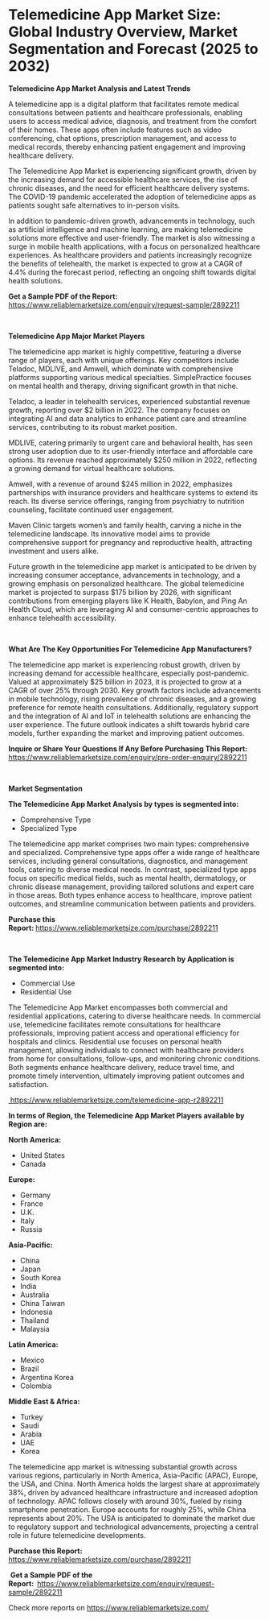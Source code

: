 <p><h1>Telemedicine App Market Size: Global Industry Overview, Market Segmentation and Forecast (2025 to 2032)</h1></p><p><strong>Telemedicine App Market Analysis and Latest Trends</strong></p>
<p><p>A telemedicine app is a digital platform that facilitates remote medical consultations between patients and healthcare professionals, enabling users to access medical advice, diagnosis, and treatment from the comfort of their homes. These apps often include features such as video conferencing, chat options, prescription management, and access to medical records, thereby enhancing patient engagement and improving healthcare delivery. </p><p>The Telemedicine App Market is experiencing significant growth, driven by the increasing demand for accessible healthcare services, the rise of chronic diseases, and the need for efficient healthcare delivery systems. The COVID-19 pandemic accelerated the adoption of telemedicine apps as patients sought safe alternatives to in-person visits. </p><p>In addition to pandemic-driven growth, advancements in technology, such as artificial intelligence and machine learning, are making telemedicine solutions more effective and user-friendly. The market is also witnessing a surge in mobile health applications, with a focus on personalized healthcare experiences. As healthcare providers and patients increasingly recognize the benefits of telehealth, the market is expected to grow at a CAGR of 4.4% during the forecast period, reflecting an ongoing shift towards digital health solutions.</p></p>
<p><strong>Get a Sample PDF of the Report:&nbsp;</strong> <a href="https://www.reliablemarketsize.com/enquiry/request-sample/2892211?utm_campaign=2808&utm_medium=2&utm_source=Github&utm_content=ia&utm_term=15032025&utm_id=telemedicine-app">https://www.reliablemarketsize.com/enquiry/request-sample/2892211</a></p>
<p>&nbsp;</p>
<p><strong>Telemedicine App Major Market Players</strong></p>
<p><p>The telemedicine app market is highly competitive, featuring a diverse range of players, each with unique offerings. Key competitors include Teladoc, MDLIVE, and Amwell, which dominate with comprehensive platforms supporting various medical specialties. SimplePractice focuses on mental health and therapy, driving significant growth in that niche.</p><p>Teladoc, a leader in telehealth services, experienced substantial revenue growth, reporting over $2 billion in 2022. The company focuses on integrating AI and data analytics to enhance patient care and streamline services, contributing to its robust market position.</p><p>MDLIVE, catering primarily to urgent care and behavioral health, has seen strong user adoption due to its user-friendly interface and affordable care options. Its revenue reached approximately $250 million in 2022, reflecting a growing demand for virtual healthcare solutions.</p><p>Amwell, with a revenue of around $245 million in 2022, emphasizes partnerships with insurance providers and healthcare systems to extend its reach. Its diverse service offerings, ranging from psychiatry to nutrition counseling, facilitate continued user engagement.</p><p>Maven Clinic targets women’s and family health, carving a niche in the telemedicine landscape. Its innovative model aims to provide comprehensive support for pregnancy and reproductive health, attracting investment and users alike.</p><p>Future growth in the telemedicine app market is anticipated to be driven by increasing consumer acceptance, advancements in technology, and a growing emphasis on personalized healthcare. The global telemedicine market is projected to surpass $175 billion by 2026, with significant contributions from emerging players like K Health, Babylon, and Ping An Health Cloud, which are leveraging AI and consumer-centric approaches to enhance telehealth accessibility.</p></p>
<p>&nbsp;</p>
<p><strong>What Are The Key Opportunities For Telemedicine App Manufacturers?</strong></p>
<p><p>The telemedicine app market is experiencing robust growth, driven by increasing demand for accessible healthcare, especially post-pandemic. Valued at approximately $25 billion in 2023, it is projected to grow at a CAGR of over 25% through 2030. Key growth factors include advancements in mobile technology, rising prevalence of chronic diseases, and a growing preference for remote health consultations. Additionally, regulatory support and the integration of AI and IoT in telehealth solutions are enhancing the user experience. The future outlook indicates a shift towards hybrid care models, further expanding the market and improving patient outcomes.</p></p>
<p><strong>Inquire or Share Your Questions If Any Before Purchasing This Report:</strong> <a href="https://www.reliablemarketsize.com/enquiry/pre-order-enquiry/2892211?utm_campaign=2808&utm_medium=2&utm_source=Github&utm_content=ia&utm_term=15032025&utm_id=telemedicine-app">https://www.reliablemarketsize.com/enquiry/pre-order-enquiry/2892211</a></p>
<p>&nbsp;</p>
<p><strong>Market Segmentation</strong></p>
<p><strong>The Telemedicine App Market Analysis by types is segmented into:</strong></p>
<p><ul><li>Comprehensive Type</li><li>Specialized Type</li></ul></p>
<p><p>The telemedicine app market comprises two main types: comprehensive and specialized. Comprehensive type apps offer a wide range of healthcare services, including general consultations, diagnostics, and management tools, catering to diverse medical needs. In contrast, specialized type apps focus on specific medical fields, such as mental health, dermatology, or chronic disease management, providing tailored solutions and expert care in those areas. Both types enhance access to healthcare, improve patient outcomes, and streamline communication between patients and providers.</p></p>
<p><strong>Purchase this Report:&nbsp;</strong><a href="https://www.reliablemarketsize.com/purchase/2892211?utm_campaign=2808&utm_medium=2&utm_source=Github&utm_content=ia&utm_term=15032025&utm_id=telemedicine-app">https://www.reliablemarketsize.com/purchase/2892211</a></p>
<p>&nbsp;</p>
<p><strong>The Telemedicine App Market Industry Research by Application is segmented into:</strong></p>
<p><ul><li>Commercial Use</li><li>Residential Use</li></ul></p>
<p><p>The Telemedicine App Market encompasses both commercial and residential applications, catering to diverse healthcare needs. In commercial use, telemedicine facilitates remote consultations for healthcare professionals, improving patient access and operational efficiency for hospitals and clinics. Residential use focuses on personal health management, allowing individuals to connect with healthcare providers from home for consultations, follow-ups, and monitoring chronic conditions. Both segments enhance healthcare delivery, reduce travel time, and promote timely intervention, ultimately improving patient outcomes and satisfaction.</p></p>
<p><a href="https://www.reliablemarketsize.com/telemedicine-app-r2892211?utm_campaign=2808&utm_medium=2&utm_source=Github&utm_content=ia&utm_term=15032025&utm_id=telemedicine-app">&nbsp;https://www.reliablemarketsize.com/telemedicine-app-r2892211</a></p>
<p><strong>In terms of Region, the Telemedicine App Market Players available by Region are:</strong></p>
<p>
    <p> <strong> North America: </strong>
        <ul>
            <li>United States</li>
            <li>Canada</li>
        </ul>
        </p> 
    <p> <strong> Europe: </strong>
        <ul>
            <li>Germany</li>
            <li>France</li>
            <li>U.K.</li>
            <li>Italy</li>
            <li>Russia</li>
        </ul>
        </p> 
    <p> <strong> Asia-Pacific: </strong>
        <ul>
            <li>China</li>
            <li>Japan</li>
            <li>South Korea</li>
            <li>India</li>
            <li>Australia</li>
            <li>China Taiwan</li>
            <li>Indonesia</li>
            <li>Thailand</li>
            <li>Malaysia</li>
        </ul>
        </p> 
    <p> <strong> Latin America: </strong>
        <ul>
            <li>Mexico</li>
            <li>Brazil</li>
            <li>Argentina Korea</li>
            <li>Colombia</li>
        </ul>
        </p> 
    <p> <strong> Middle East & Africa: </strong>
        <ul>
            <li>Turkey</li>
            <li>Saudi</li>
            <li>Arabia</li>
            <li>UAE</li>
            <li>Korea</li>
        </ul>
    </p>
    </p>
<p><p>The telemedicine app market is witnessing substantial growth across various regions, particularly in North America, Asia-Pacific (APAC), Europe, the USA, and China. North America holds the largest share at approximately 38%, driven by advanced healthcare infrastructure and increased adoption of technology. APAC follows closely with around 30%, fueled by rising smartphone penetration. Europe accounts for roughly 25%, while China represents about 20%. The USA is anticipated to dominate the market due to regulatory support and technological advancements, projecting a central role in future telemedicine developments.</p></p>
<p><strong>Purchase this Report: </strong><a href="https://www.reliablemarketsize.com/purchase/2892211?utm_campaign=2808&utm_medium=2&utm_source=Github&utm_content=ia&utm_term=15032025&utm_id=telemedicine-app">https://www.reliablemarketsize.com/purchase/2892211</a></p>
<p>&nbsp;<strong>Get a Sample PDF of the Report:&nbsp;&nbsp;</strong><a href="https://www.reliablemarketsize.com/enquiry/request-sample/2892211?utm_campaign=2808&utm_medium=2&utm_source=Github&utm_content=ia&utm_term=15032025&utm_id=telemedicine-app">https://www.reliablemarketsize.com/enquiry/request-sample/2892211</a></p>
<p><strong></strong></p>
<p>Check more reports on <a href="https://www.reliablemarketsize.com/?utm_campaign=2808&utm_medium=2&utm_source=Github&utm_content=ia&utm_term=15032025&utm_id=telemedicine-app">https://www.reliablemarketsize.com/</a></p>